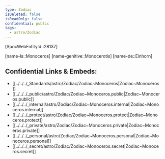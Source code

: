 ```yaml
---
type: Zodiac
isDeleted: false
isReadOnly: false
confidential: public
tags:
  - astro/Zodiac
---
```


[SpocWebEntityId::28137]


[name-la::Monoceros]
[name-genitive::Monocerotis]
[name-de::Einhorn]


## Confidential Links & Embeds: 
- [[../../../_Standards/astro/Zodiac/Zodiac~Monoceros|Zodiac~Monoceros]] 
- [[../../../_public/astro/Zodiac/Zodiac~Monoceros.public|Zodiac~Monoceros.public]] 
- [[../../../_internal/astro/Zodiac/Zodiac~Monoceros.internal|Zodiac~Monoceros.internal]] 
- [[../../../_protect/astro/Zodiac/Zodiac~Monoceros.protect|Zodiac~Monoceros.protect]] 
- [[../../../_private/astro/Zodiac/Zodiac~Monoceros.private|Zodiac~Monoceros.private]] 
- [[../../../_personal/astro/Zodiac/Zodiac~Monoceros.personal|Zodiac~Monoceros.personal]] 
- [[../../../_secret/astro/Zodiac/Zodiac~Monoceros.secret|Zodiac~Monoceros.secret]] 
